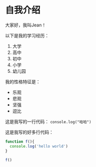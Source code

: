 # 自我介绍
大家好，我叫Jean！

以下是我的学习经历：
1. 大学
2. 高中
3. 初中
4. 小学
5. 幼儿园

我的性格特征是：
* 乐观
* 悲观
* 坚强
* 逗比

这是我写的一行代码：
`console.log("哈哈")`

这是我写的好多行代码：
````javascript
function f(){
  console.log('hello world')
}

f()
````
